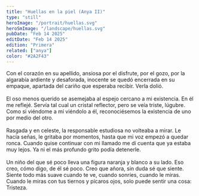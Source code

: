 ```yaml
---
title: "Huellas en la piel (Anya II)"
type: "still"
heroImage: "/portrait/huellas.svg"
heroSmImage: "/landscape/huellas.svg"
pubDate: "Feb 14 2025"
editDate: "Feb 14 2025"
edition: "Primera"
related: ["anya"]
color: "#2A2F43"
---
```


Con el corazón en su apellido, ansiosa por el disfrute, por el gozo, por la algarabía ardiente y desaforada, inocente se quedó encerrada en su empaque, apartada del cariño que esperaba recibir. Verla dolió.
<br><br>
El oso menos querido se asemejaba al espejo cercano a mi existencia. En él me reflejé. Servía tal cual un cristal reflector, pero se veía triste, lúgubre. Como si viéndome a mí viéndolo a él, reconociésemos la existencia de uno por medio del otro.
<br><br>
Rasgada y en celeste, la responsable estudiosa no volteaba a mirar. Le hacía señas, le gritaba por momentos, hasta que mi voz empezó a quedar ronca. Cuando quise continuar con mi llamado me dí cuenta que ya estaba muy lejos. Ya ni el más profundo grito podía detenerle.
<br><br>
Un niño del que sé poco lleva una figura naranja y blanco a su lado. Eso creo, cómo digo, de él sé poco. Creo que añora, sin duda sé que siente. Siente todo más suave cuando te ve, cuando sonríes, cuando le miras. Cuando le miras con tus tiernos y pícaros ojos, solo puede sentir una cosa: Tristeza.
